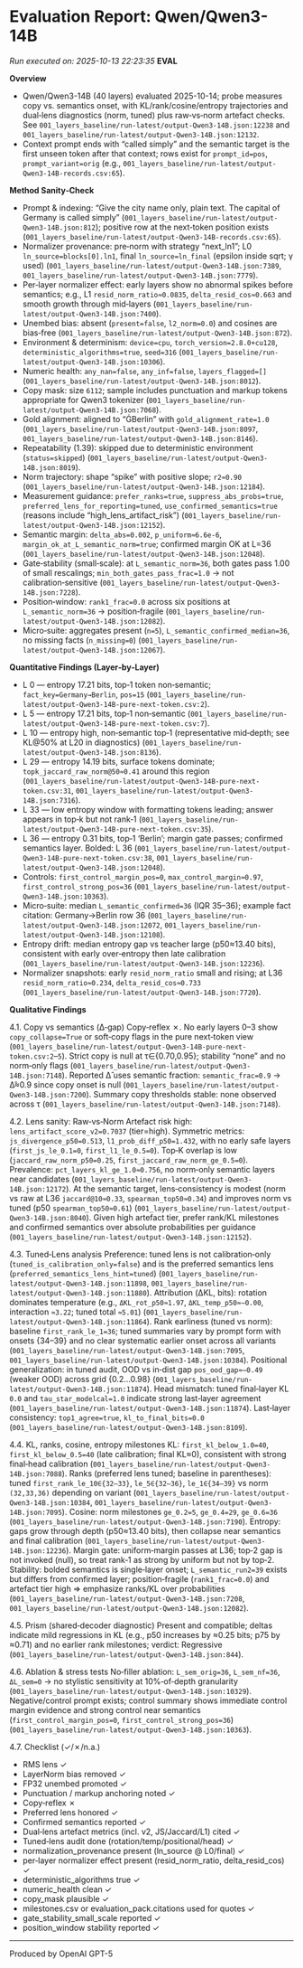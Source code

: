 # Evaluation Report: Qwen/Qwen3-14B

*Run executed on: 2025-10-13 22:23:35*
**EVAL**

**Overview**
- Qwen/Qwen3-14B (40 layers) evaluated 2025-10-14; probe measures copy vs. semantics onset, with KL/rank/cosine/entropy trajectories and dual‑lens diagnostics (norm, tuned) plus raw‑vs‑norm artefact checks. See `001_layers_baseline/run-latest/output-Qwen3-14B.json:12238` and `001_layers_baseline/run-latest/output-Qwen3-14B.json:12132`.
- Context prompt ends with “called simply” and the semantic target is the first unseen token after that context; rows exist for `prompt_id=pos`, `prompt_variant=orig` (e.g., `001_layers_baseline/run-latest/output-Qwen3-14B-records.csv:65`).

**Method Sanity‑Check**
- Prompt & indexing: “Give the city name only, plain text. The capital of Germany is called simply” (`001_layers_baseline/run-latest/output-Qwen3-14B.json:812`); positive row at the next‑token position exists (`001_layers_baseline/run-latest/output-Qwen3-14B-records.csv:65`).
- Normalizer provenance: pre‑norm with strategy “next_ln1”; L0 `ln_source=blocks[0].ln1`, final `ln_source=ln_final` (epsilon inside sqrt; γ used) (`001_layers_baseline/run-latest/output-Qwen3-14B.json:7389`, `001_layers_baseline/run-latest/output-Qwen3-14B.json:7779`).
- Per‑layer normalizer effect: early layers show no abnormal spikes before semantics; e.g., L1 `resid_norm_ratio≈0.0835`, `delta_resid_cos≈0.663` and smooth growth through mid‑layers (`001_layers_baseline/run-latest/output-Qwen3-14B.json:7400`).
- Unembed bias: absent (`present=false`, `l2_norm=0.0`) and cosines are bias‑free (`001_layers_baseline/run-latest/output-Qwen3-14B.json:872`).
- Environment & determinism: `device=cpu`, `torch_version=2.8.0+cu128`, `deterministic_algorithms=true`, `seed=316` (`001_layers_baseline/run-latest/output-Qwen3-14B.json:10306`).
- Numeric health: `any_nan=false`, `any_inf=false`, `layers_flagged=[]` (`001_layers_baseline/run-latest/output-Qwen3-14B.json:8012`).
- Copy mask: size `6112`; sample includes punctuation and markup tokens appropriate for Qwen3 tokenizer (`001_layers_baseline/run-latest/output-Qwen3-14B.json:7068`).
- Gold alignment: aligned to “ĠBerlin” with `gold_alignment_rate=1.0` (`001_layers_baseline/run-latest/output-Qwen3-14B.json:8097`, `001_layers_baseline/run-latest/output-Qwen3-14B.json:8146`).
- Repeatability (1.39): skipped due to deterministic environment (`status=skipped`) (`001_layers_baseline/run-latest/output-Qwen3-14B.json:8019`).
- Norm trajectory: shape “spike” with positive slope; `r2≈0.90` (`001_layers_baseline/run-latest/output-Qwen3-14B.json:12184`).
- Measurement guidance: `prefer_ranks=true`, `suppress_abs_probs=true`, `preferred_lens_for_reporting=tuned`, `use_confirmed_semantics=true` (reasons include “high_lens_artifact_risk”) (`001_layers_baseline/run-latest/output-Qwen3-14B.json:12152`).
- Semantic margin: `delta_abs=0.002`, `p_uniform≈6.6e‑6`, `margin_ok_at_L_semantic_norm=true`; confirmed margin OK at L=36 (`001_layers_baseline/run-latest/output-Qwen3-14B.json:12048`).
- Gate‑stability (small‑scale): at `L_semantic_norm=36`, both gates pass 1.00 of small rescalings; `min_both_gates_pass_frac=1.0` → not calibration‑sensitive (`001_layers_baseline/run-latest/output-Qwen3-14B.json:7228`).
- Position‑window: `rank1_frac=0.0` across six positions at `L_semantic_norm=36` → position‑fragile (`001_layers_baseline/run-latest/output-Qwen3-14B.json:12082`).
- Micro‑suite: aggregates present (`n=5`), `L_semantic_confirmed_median=36`, no missing facts (`n_missing=0`) (`001_layers_baseline/run-latest/output-Qwen3-14B.json:12067`).

**Quantitative Findings (Layer‑by‑Layer)**
- L 0 — entropy 17.21 bits, top‑1 token non‑semantic; `fact_key=Germany→Berlin`, `pos=15` (`001_layers_baseline/run-latest/output-Qwen3-14B-pure-next-token.csv:2`).
- L 5 — entropy 17.21 bits, top‑1 non‑semantic (`001_layers_baseline/run-latest/output-Qwen3-14B-pure-next-token.csv:7`).
- L 10 — entropy high, non‑semantic top‑1 (representative mid‑depth; see KL@50% at L20 in diagnostics) (`001_layers_baseline/run-latest/output-Qwen3-14B.json:8136`).
- L 29 — entropy 14.19 bits, surface tokens dominate; `topk_jaccard_raw_norm@50≈0.41` around this region (`001_layers_baseline/run-latest/output-Qwen3-14B-pure-next-token.csv:31`, `001_layers_baseline/run-latest/output-Qwen3-14B.json:7316`).
- L 33 — low entropy window with formatting tokens leading; answer appears in top‑k but not rank‑1 (`001_layers_baseline/run-latest/output-Qwen3-14B-pure-next-token.csv:35`).
- L 36 — entropy 0.31 bits, top‑1 ‘Berlin’; margin gate passes; confirmed semantics layer. Bolded: L 36 (`001_layers_baseline/run-latest/output-Qwen3-14B-pure-next-token.csv:38`, `001_layers_baseline/run-latest/output-Qwen3-14B.json:12048`).
- Controls: `first_control_margin_pos=0`, `max_control_margin≈0.97`, `first_control_strong_pos=36` (`001_layers_baseline/run-latest/output-Qwen3-14B.json:10363`).
- Micro‑suite: median `L_semantic_confirmed=36` (IQR 35–36); example fact citation: Germany→Berlin row 36 (`001_layers_baseline/run-latest/output-Qwen3-14B.json:12072`, `001_layers_baseline/run-latest/output-Qwen3-14B.json:12108`).
- Entropy drift: median entropy gap vs teacher large (p50≈13.40 bits), consistent with early over‑entropy then late calibration (`001_layers_baseline/run-latest/output-Qwen3-14B.json:12236`).
- Normalizer snapshots: early `resid_norm_ratio` small and rising; at L36 `resid_norm_ratio≈0.234`, `delta_resid_cos≈0.733` (`001_layers_baseline/run-latest/output-Qwen3-14B.json:7720`).

**Qualitative Findings**

4.1. Copy vs semantics (Δ‑gap)
Copy‑reflex ✗. No early layers 0–3 show `copy_collapse=True` or soft‑copy flags in the pure next‑token view (`001_layers_baseline/run-latest/output-Qwen3-14B-pure-next-token.csv:2`–`5`). Strict copy is null at τ∈{0.70,0.95}; stability “none” and no norm‑only flags (`001_layers_baseline/run-latest/output-Qwen3-14B.json:7148`). Reported Δ̂ uses semantic fraction: `semantic_frac=0.9` → Δ̂≈0.9 since copy onset is null (`001_layers_baseline/run-latest/output-Qwen3-14B.json:7200`). Summary copy thresholds stable: none observed across τ (`001_layers_baseline/run-latest/output-Qwen3-14B.json:7148`).

4.2. Lens sanity: Raw‑vs‑Norm
Artefact risk high: `lens_artifact_score_v2=0.7037` (tier=high). Symmetric metrics: `js_divergence_p50=0.513`, `l1_prob_diff_p50=1.432`, with no early safe layers (`first_js_le_0.1=0`, `first_l1_le_0.5=0`). Top‑K overlap is low (`jaccard_raw_norm_p50=0.25`, `first_jaccard_raw_norm_ge_0.5=0`). Prevalence: `pct_layers_kl_ge_1.0≈0.756`, no norm‑only semantic layers near candidates (`001_layers_baseline/run-latest/output-Qwen3-14B.json:12172`). At the semantic target, lens‑consistency is modest (norm vs raw at L36 `jaccard@10≈0.33`, `spearman_top50≈0.34`) and improves norm vs tuned (p50 `spearman_top50≈0.61`) (`001_layers_baseline/run-latest/output-Qwen3-14B.json:8040`). Given high artefact tier, prefer rank/KL milestones and confirmed semantics over absolute probabilities per guidance (`001_layers_baseline/run-latest/output-Qwen3-14B.json:12152`).

4.3. Tuned‑Lens analysis
Preference: tuned lens is not calibration‑only (`tuned_is_calibration_only=false`) and is the preferred semantics lens (`preferred_semantics_lens_hint=tuned`) (`001_layers_baseline/run-latest/output-Qwen3-14B.json:11898`, `001_layers_baseline/run-latest/output-Qwen3-14B.json:11880`). Attribution (ΔKL, bits): rotation dominates temperature (e.g., `ΔKL_rot_p50≈1.97`, `ΔKL_temp_p50≈−0.00`, interaction `≈3.22`; tuned total `≈5.01`) (`001_layers_baseline/run-latest/output-Qwen3-14B.json:11864`). Rank earliness (tuned vs norm): baseline `first_rank_le_1=36`; tuned summaries vary by prompt form with onsets {34–39} and no clear systematic earlier onset across all variants (`001_layers_baseline/run-latest/output-Qwen3-14B.json:7095`, `001_layers_baseline/run-latest/output-Qwen3-14B.json:10384`). Positional generalization: in tuned audit, OOD vs in‑dist gap `pos_ood_gap≈−0.49` (weaker OOD) across grid {0.2…0.98} (`001_layers_baseline/run-latest/output-Qwen3-14B.json:11874`). Head mismatch: tuned final‑layer KL `0.0` and `tau_star_modelcal=1.0` indicate strong last‑layer agreement (`001_layers_baseline/run-latest/output-Qwen3-14B.json:11874`). Last‑layer consistency: `top1_agree=true`, `kl_to_final_bits=0.0` (`001_layers_baseline/run-latest/output-Qwen3-14B.json:8109`).

4.4. KL, ranks, cosine, entropy milestones
KL: `first_kl_below_1.0=40`, `first_kl_below_0.5=40` (late calibration; final KL≈0), consistent with strong final‑head calibration (`001_layers_baseline/run-latest/output-Qwen3-14B.json:7088`). Ranks (preferred lens tuned; baseline in parentheses): tuned `first_rank_le_10∈{32–33}`, `le_5∈{32–36}`, `le_1∈{34–39}` vs norm `(32,33,36)` depending on variant (`001_layers_baseline/run-latest/output-Qwen3-14B.json:10384`, `001_layers_baseline/run-latest/output-Qwen3-14B.json:7095`). Cosine: norm milestones `ge_0.2=5`, `ge_0.4=29`, `ge_0.6=36` (`001_layers_baseline/run-latest/output-Qwen3-14B.json:7190`). Entropy: gaps grow through depth (p50≈13.40 bits), then collapse near semantics and final calibration (`001_layers_baseline/run-latest/output-Qwen3-14B.json:12236`). Margin gate: uniform‑margin passes at L36; top‑2 gap is not invoked (null), so treat rank‑1 as strong by uniform but not by top‑2. Stability: bolded semantics is single‑layer onset; `L_semantic_run2=39` exists but differs from confirmed layer; position‑fragile (`rank1_frac=0.0`) and artefact tier high ⇒ emphasize ranks/KL over probabilities (`001_layers_baseline/run-latest/output-Qwen3-14B.json:7208`, `001_layers_baseline/run-latest/output-Qwen3-14B.json:12082`).

4.5. Prism (shared‑decoder diagnostic)
Present and compatible; deltas indicate mild regressions in KL (e.g., p50 increases by ≈0.25 bits; p75 by ≈0.71) and no earlier rank milestones; verdict: Regressive (`001_layers_baseline/run-latest/output-Qwen3-14B.json:844`).

4.6. Ablation & stress tests
No‑filler ablation: `L_sem_orig=36`, `L_sem_nf=36`, `ΔL_sem=0` → no stylistic sensitivity at 10%‑of‑depth granularity (`001_layers_baseline/run-latest/output-Qwen3-14B.json:10329`). Negative/control prompt exists; control summary shows immediate control margin evidence and strong control near semantics (`first_control_margin_pos=0`, `first_control_strong_pos=36`) (`001_layers_baseline/run-latest/output-Qwen3-14B.json:10363`).

4.7. Checklist (✓/✗/n.a.)
- RMS lens ✓
- LayerNorm bias removed ✓
- FP32 unembed promoted ✓
- Punctuation / markup anchoring noted ✓
- Copy‑reflex ✗
- Preferred lens honored ✓
- Confirmed semantics reported ✓
- Dual‑lens artefact metrics (incl. v2, JS/Jaccard/L1) cited ✓
- Tuned‑lens audit done (rotation/temp/positional/head) ✓
- normalization_provenance present (ln_source @ L0/final) ✓
- per‑layer normalizer effect present (resid_norm_ratio, delta_resid_cos) ✓
- deterministic_algorithms true ✓
- numeric_health clean ✓
- copy_mask plausible ✓
- milestones.csv or evaluation_pack.citations used for quotes ✓
- gate_stability_small_scale reported ✓
- position_window stability reported ✓

---
Produced by OpenAI GPT-5
